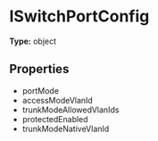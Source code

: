 # ISwitchPortConfig


**Type:** object

## Properties
* portMode
* accessModeVlanId
* trunkModeAllowedVlanIds
* protectedEnabled
* trunkModeNativeVlanId
